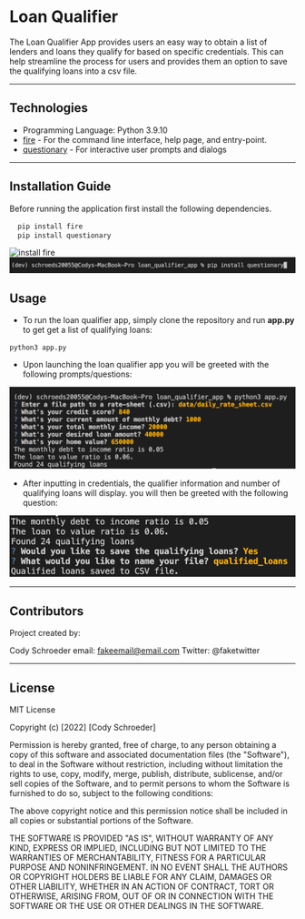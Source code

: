 # Loan Qualifier

The Loan Qualifier App provides users an easy way to obtain a list of lenders and loans they qualify for based on specific credentials. This can help streamline the process for users and provides them an option to save the qualifying loans into a csv file.

---

## Technologies

* Programming Language: Python 3.9.10
* [fire](https://github.com/google/python-fire) - For the command line interface, help page, and entry-point.
* [questionary](https://github.com/tmbo/questionary) - For interactive user prompts and dialogs

---

## Installation Guide

Before running the application first install the following dependencies.

```python3
  pip install fire
  pip install questionary
```
![install fire](Module2_Challenge/loan_qualifier_app/data/images/install_fire.png?raw=true "install file")
![install questionary](loan_qualifier_app/data/images/install_questionary.png?raw=true  "install questionary")

## Usage

* To run the loan qualifier app, simply clone the repository and run **app.py** to get get a list of qualifying loans:

```python3
python3 app.py
```

* Upon launching the loan qualifier app you will be greeted with the following prompts/questions:
    
![initial loan qualifier prompts](loan_qualifier_app/data/images/user_credentials_results.png?raw=true "user credentials")

* After inputting in credentials, the qualifier information and number of qualifying loans will display. you will then be greeted with the following question:

![saving list of qualified loans](loan_qualifier_app/data/images/saved_qualifying_loans.png?raw=true "list of qualified loans")

---

## Contributors

Project created by:

Cody Schroeder
email: fakeemail@email.com
Twitter: @faketwitter

---

## License

MIT License

Copyright (c) [2022] [Cody Schroeder]

Permission is hereby granted, free of charge, to any person obtaining a copy
of this software and associated documentation files (the "Software"), to deal
in the Software without restriction, including without limitation the rights
to use, copy, modify, merge, publish, distribute, sublicense, and/or sell
copies of the Software, and to permit persons to whom the Software is
furnished to do so, subject to the following conditions:

The above copyright notice and this permission notice shall be included in all
copies or substantial portions of the Software.

THE SOFTWARE IS PROVIDED "AS IS", WITHOUT WARRANTY OF ANY KIND, EXPRESS OR
IMPLIED, INCLUDING BUT NOT LIMITED TO THE WARRANTIES OF MERCHANTABILITY,
FITNESS FOR A PARTICULAR PURPOSE AND NONINFRINGEMENT. IN NO EVENT SHALL THE
AUTHORS OR COPYRIGHT HOLDERS BE LIABLE FOR ANY CLAIM, DAMAGES OR OTHER
LIABILITY, WHETHER IN AN ACTION OF CONTRACT, TORT OR OTHERWISE, ARISING FROM,
OUT OF OR IN CONNECTION WITH THE SOFTWARE OR THE USE OR OTHER DEALINGS IN THE
SOFTWARE.
